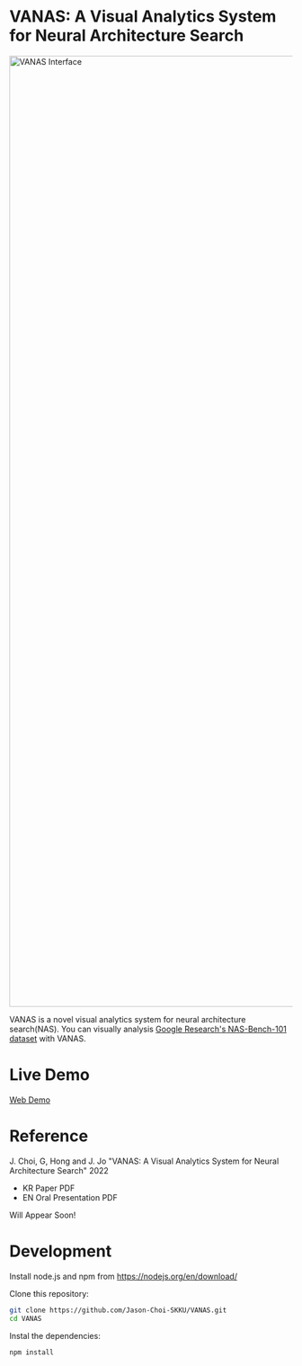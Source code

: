 # VANAS: A Visual Analytics System for Neural Architecture Search

<img width="1692" alt="VANAS Interface" src="https://user-images.githubusercontent.com/2310571/142823592-4d343e5f-d6e8-4f8d-bab1-237dd9c8494c.png">


VANAS is a novel visual analytics system for neural architecture search(NAS). You can visually analysis  [Google Research's NAS-Bench-101 dataset](https://github.com/google-research/nasbench) with VANAS. 

# Live Demo
[Web Demo](https://jason-choi-skku.github.io/VANAS/)

# Reference

J. Choi, G, Hong and J. Jo "VANAS: A Visual Analytics System for Neural Architecture Search" 2022
- KR Paper PDF
- EN Oral Presentation PDF

Will Appear Soon!

# Development
Install node.js and npm from https://nodejs.org/en/download/

Clone this repository:
```bash
git clone https://github.com/Jason-Choi-SKKU/VANAS.git
cd VANAS
```

Instal the dependencies:
```bash
npm install
```
